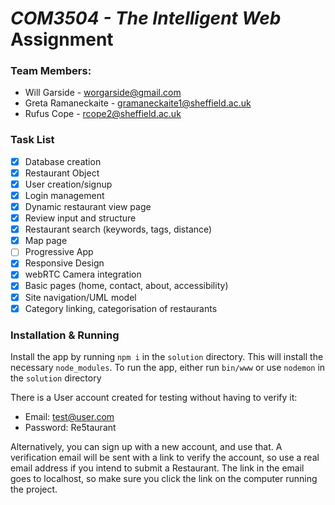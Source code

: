 # *COM3504 - The Intelligent Web* Assignment

### Team Members:
- Will Garside - worgarside@gmail.com
- Greta Ramaneckaite - gramaneckaite1@sheffield.ac.uk
- Rufus Cope - rcope2@sheffield.ac.uk

### Task List
- [x] Database creation 
- [x] Restaurant Object
- [x] User creation/signup
- [x] Login management
- [x] Dynamic restaurant view page
- [x] Review input and structure
- [x] Restaurant search (keywords, tags, distance)
- [x] Map page
- [ ] Progressive App
- [x] Responsive Design
- [x] webRTC Camera integration
- [x] Basic pages (home, contact, about, accessibility)
- [x] Site navigation/UML model
- [x] Category linking, categorisation of restaurants

### Installation & Running

Install the app by running `npm i` in the `solution` directory. This will install the necessary `node_modules`.
To run the app, either run `bin/www` or use `nodemon` in the `solution` directory

There is a User account created for testing without having to verify it:
- Email: test@user.com
- Password: Re5taurant

Alternatively, you can sign up with a new account, and use that. A verification email will be sent with a link to verify the account, so use a real email address if you intend to submit a Restaurant. The link in the email goes to localhost, so make sure you click the link on the computer running the project.
